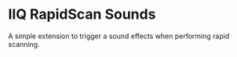 # IIQ RapidScan Sounds
A simple extension to trigger a sound effects when performing rapid scanning.
